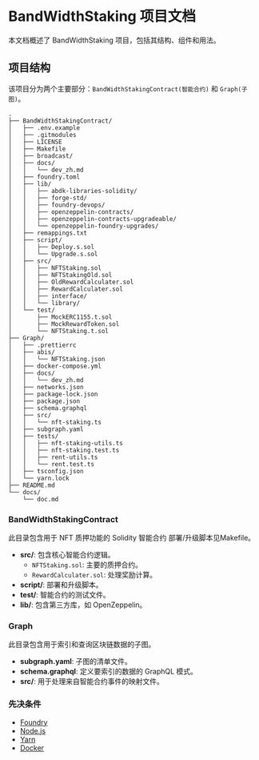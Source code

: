 # BandWidthStaking 项目文档

本文档概述了 BandWidthStaking 项目，包括其结构、组件和用法。

## 项目结构

该项目分为两个主要部分：`BandWidthStakingContract(智能合约)` 和 `Graph(子图)`。

```
.
├── BandWidthStakingContract/
│   ├── .env.example
│   ├── .gitmodules
│   ├── LICENSE
│   ├── Makefile
│   ├── broadcast/
│   ├── docs/
│   │   └── dev_zh.md
│   ├── foundry.toml
│   ├── lib/
│   │   ├── abdk-libraries-solidity/
│   │   ├── forge-std/
│   │   ├── foundry-devops/
│   │   ├── openzeppelin-contracts/
│   │   ├── openzeppelin-contracts-upgradeable/
│   │   └── openzeppelin-foundry-upgrades/
│   ├── remappings.txt
│   ├── script/
│   │   ├── Deploy.s.sol
│   │   └── Upgrade.s.sol
│   ├── src/
│   │   ├── NFTStaking.sol
│   │   ├── NFTStakingOld.sol
│   │   ├── OldRewardCalculater.sol
│   │   ├── RewardCalculater.sol
│   │   ├── interface/
│   │   └── library/
│   └── test/
│       ├── MockERC1155.t.sol
│       ├── MockRewardToken.sol
│       └── NFTStaking.t.sol
├── Graph/
│   ├── .prettierrc
│   ├── abis/
│   │   └── NFTStaking.json
│   ├── docker-compose.yml
│   ├── docs/
│   │   └── dev_zh.md
│   ├── networks.json
│   ├── package-lock.json
│   ├── package.json
│   ├── schema.graphql
│   ├── src/
│   │   └── nft-staking.ts
│   ├── subgraph.yaml
│   ├── tests/
│   │   ├── nft-staking-utils.ts
│   │   ├── nft-staking.test.ts
│   │   ├── rent-utils.ts
│   │   └── rent.test.ts
│   ├── tsconfig.json
│   └── yarn.lock
├── README.md
└── docs/
    └── doc.md
```

### BandWidthStakingContract

此目录包含用于 NFT 质押功能的 Solidity 智能合约 部署/升级脚本见Makefile。

- **src/**: 包含核心智能合约逻辑。
    - `NFTStaking.sol`: 主要的质押合约。
    - `RewardCalculater.sol`: 处理奖励计算。
- **script/**: 部署和升级脚本。
- **test/**: 智能合约的测试文件。
- **lib/**: 包含第三方库，如 OpenZeppelin。


### Graph

此目录包含用于索引和查询区块链数据的子图。

- **subgraph.yaml**: 子图的清单文件。
- **schema.graphql**: 定义要索引的数据的 GraphQL 模式。
- **src/**: 用于处理来自智能合约事件的映射文件。

### 先决条件

- [Foundry](https://getfoundry.sh/)
- [Node.js](https://nodejs.org/)
- [Yarn](https://yarnpkg.com/)
- [Docker](https://www.docker.com/)
